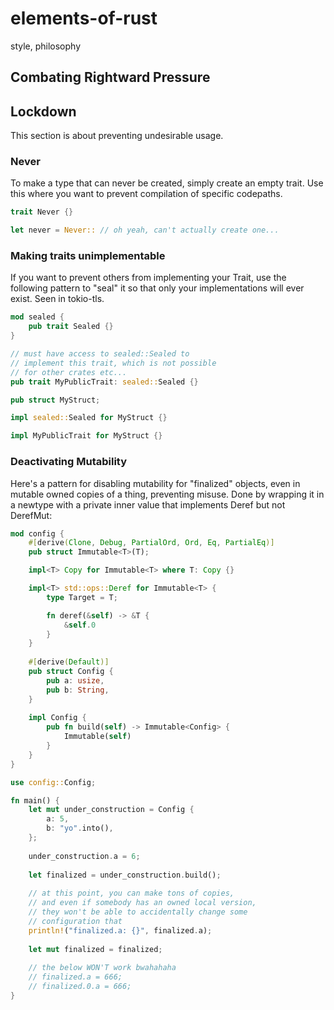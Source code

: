 # elements-of-rust
style, philosophy

## Combating Rightward Pressure

## Lockdown

This section is about preventing undesirable usage.

### Never

To make a type that can never be created, simply create an empty trait. Use this where you want to prevent compilation of specific codepaths.

```rust
trait Never {}

let never = Never:: // oh yeah, can't actually create one...
```

### Making traits unimplementable

If you want to prevent others from implementing your Trait, use the following pattern to "seal" it so that only your implementations will ever exist. Seen in tokio-tls.

```rust
mod sealed {
    pub trait Sealed {}
}

// must have access to sealed::Sealed to
// implement this trait, which is not possible
// for other crates etc...
pub trait MyPublicTrait: sealed::Sealed {}

pub struct MyStruct;

impl sealed::Sealed for MyStruct {}

impl MyPublicTrait for MyStruct {}
```

### Deactivating Mutability
Here's a pattern for disabling mutability for "finalized" objects, even in mutable owned copies of a thing, preventing misuse. Done by wrapping it in a newtype with a private inner value that implements Deref but not DerefMut:

```rust
mod config {
    #[derive(Clone, Debug, PartialOrd, Ord, Eq, PartialEq)]
    pub struct Immutable<T>(T);

    impl<T> Copy for Immutable<T> where T: Copy {}

    impl<T> std::ops::Deref for Immutable<T> {
        type Target = T;

        fn deref(&self) -> &T {
            &self.0
        }
    }
    
    #[derive(Default)]
    pub struct Config {
        pub a: usize,
        pub b: String,
    }
    
    impl Config {
        pub fn build(self) -> Immutable<Config> {
            Immutable(self)
        }
    }
}

use config::Config;

fn main() {
    let mut under_construction = Config {
        a: 5,
        b: "yo".into(),
    };
    
    under_construction.a = 6;
    
    let finalized = under_construction.build();
    
    // at this point, you can make tons of copies,
    // and even if somebody has an owned local version,
    // they won't be able to accidentally change some
    // configuration that
    println!("finalized.a: {}", finalized.a);
    
    let mut finalized = finalized;
    
    // the below WON'T work bwahahaha
    // finalized.a = 666;
    // finalized.0.a = 666;
}
```
